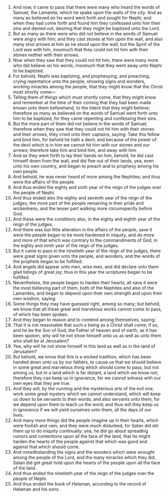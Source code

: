 1. And now, it came to pass that there were many who heard the words of Samuel, the Lamanite, which he spake upon the walls of the city. And as many as believed on his word went forth and sought for Nephi; and when they had come forth and found him they confessed unto him their sins and denied not, desiring that they might be baptized unto the Lord.
2. But as many as there were who did not believe in the words of Samuel were angry with him; and they cast stones at him upon the wall, and also many shot arrows at him as he stood upon the wall; but the Spirit of the Lord was with him, insomuch that they could not hit him with their stones neither with their arrows.
3. Now when they saw that they could not hit him, there were many more who did believe on his words, insomuch that they went away unto Nephi to be baptized.
4. For behold, Nephi was baptizing, and prophesying, and preaching, crying repentance unto the people, showing signs and wonders, working miracles among the people, that they might know that the Christ must shortly come—
5. Telling them of things which must shortly come, that they might know and remember at the time of their coming that they had been made known unto them beforehand, to the intent that they might believe; therefore as many as believed on the words of Samuel went forth unto him to be baptized, for they came repenting and confessing their sins.
6. But the more part of them did not believe in the words of Samuel; therefore when they saw that they could not hit him with their stones and their arrows, they cried unto their captains, saying: Take this fellow and bind him, for behold he hath a devil; and because of the power of the devil which is in him we cannot hit him with our stones and our arrows; therefore take him and bind him, and away with him.
7. And as they went forth to lay their hands on him, behold, he did cast himself down from the wall, and did flee out of their lands, yea, even unto his own country, and began to preach and to prophesy among his own people.
8. And behold, he was never heard of more among the Nephites; and thus were the affairs of the people.
9. And thus ended the eighty and sixth year of the reign of the judges over the people of Nephi.
10. And thus ended also the eighty and seventh year of the reign of the judges, the more part of the people remaining in their pride and wickedness, and the lesser part walking more circumspectly before God.
11. And these were the conditions also, in the eighty and eighth year of the reign of the judges.
12. And there was but little alteration in the affairs of the people, save it were the people began to be more hardened in iniquity, and do more and more of that which was contrary to the commandments of God, in the eighty and ninth year of the reign of the judges.
13. But it came to pass in the ninetieth year of the reign of the judges, there were great signs given unto the people, and wonders; and the words of the prophets began to be fulfilled.
14. And angels did appear unto men, wise men, and did declare unto them glad tidings of great joy; thus in this year the scriptures began to be fulfilled.
15. Nevertheless, the people began to harden their hearts, all save it were the most believing part of them, both of the Nephites and also of the Lamanites, and began to depend upon their own strength and upon their own wisdom, saying:
16. Some things they may have guessed right, among so many; but behold, we know that all these great and marvelous works cannot come to pass, of which has been spoken.
17. And they began to reason and to contend among themselves, saying:
18. That it is not reasonable that such a being as a Christ shall come; if so, and he be the Son of God, the Father of heaven and of earth, as it has been spoken, why will he not show himself unto us as well as unto them who shall be at Jerusalem?
19. Yea, why will he not show himself in this land as well as in the land of Jerusalem?
20. But behold, we know that this is a wicked tradition, which has been handed down unto us by our fathers, to cause us that we should believe in some great and marvelous thing which should come to pass, but not among us, but in a land which is far distant, a land which we know not; therefore they can keep us in ignorance, for we cannot witness with our own eyes that they are true.
21. And they will, by the cunning and the mysterious arts of the evil one, work some great mystery which we cannot understand, which will keep us down to be servants to their words, and also servants unto them, for we depend upon them to teach us the word; and thus will they keep us in ignorance if we will yield ourselves unto them, all the days of our lives.
22. And many more things did the people imagine up in their hearts, which were foolish and vain; and they were much disturbed, for Satan did stir them up to do iniquity continually; yea, he did go about spreading rumors and contentions upon all the face of the land, that he might harden the hearts of the people against that which was good and against that which should come.
23. And notwithstanding the signs and the wonders which were wrought among the people of the Lord, and the many miracles which they did, Satan did get great hold upon the hearts of the people upon all the face of the land.
24. And thus ended the ninetieth year of the reign of the judges over the people of Nephi.
25. And thus ended the book of Helaman, according to the record of Helaman and his sons.
